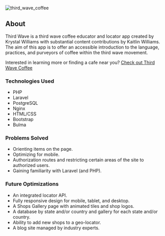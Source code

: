 ![third_wave_coffee](https://user-images.githubusercontent.com/40532253/49277804-b6ad7600-f437-11e8-8e6b-7d842d298e48.png)

## About
Third Wave is a third wave coffee educator and locator app created by Krystal Williams with substantial content contributions by Kaitlin Williams. The aim of this app is to offer an accessible introduction to the language, practices, and purveyors of coffee within the third wave movement.

Interested in learning more or finding a cafe near you? [Check out Third Wave Coffee](https://third-wave-coffee.herokuapp.com/)

### Technologies Used
* PHP
* Laravel
* PostgreSQL
* Nginx
* HTML/CSS
* Bootstrap
* Bulma

### Problems Solved
* Orienting items on the page.
* Optimizing for mobile.
* Authorization routes and restricting certain areas of the site to authorized users.
* Gaining familiarity with Laravel (and PHP).

### Future Optimizations
* An integrated locator API.
* Fully responsive design for mobile, tablet, and desktop.
* A Shops Gallery page with animated tiles and shop logos.
* A database by state and/or country and gallery for each state and/or country.
* Ability to add new shops to a geo-locator.
* A blog site managed by industry experts.


